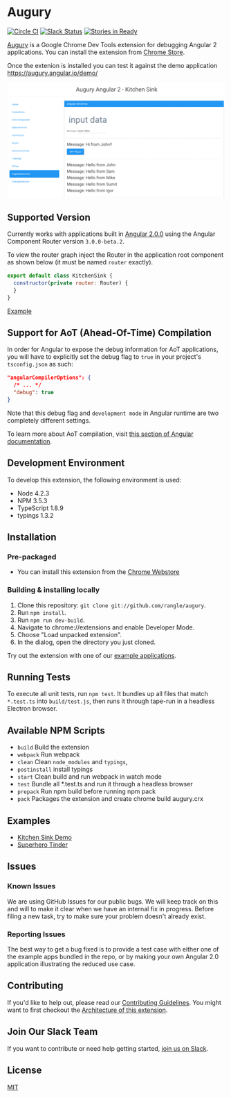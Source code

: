 # Augury

[![Circle CI](https://circleci.com/gh/rangle/augury.svg?style=svg)](https://circleci.com/gh/rangle/augury) [![Slack Status](https://augury-slack.herokuapp.com/badge.svg)](https://augury-slack.herokuapp.com)
[![Stories in Ready](https://badge.waffle.io/rangle/augury.svg?label=ready&title=Ready)](https://waffle.io/rangle/augury)

[Augury](https://augury.angular.io/) is a Google Chrome Dev Tools extension for debugging Angular 2 applications. You can install the extension from [Chrome Store](https://chrome.google.com/webstore/detail/augury/elgalmkoelokbchhkhacckoklkejnhcd).

Once the extenion is installed you can test it against the demo application https://augury.angular.io/demo/

![Screenshot of Augury](assets/screenloop.gif)

## Supported Version

Currently works with applications built in [Angular 2.0.0](https://github.com/angular/angular/blob/master/CHANGELOG.md#200-2016-09-14) using the Angular Component Router version `3.0.0-beta.2`.

To view the router graph inject the Router in the application root component as shown below (it must be named `router` exactly).
```js
export default class KitchenSink {
  constructor(private router: Router) {
  }
}
```
[Example](https://github.com/rangle/augury/blob/dev/example-apps/kitchen-sink-example/source/containers/kitchen-sink.ts)

## Support for AoT (Ahead-Of-Time) Compilation

In order for Angular to expose the debug information for AoT applications, you will have to explicitly set the debug flag to `true` in your project's `tsconfig.json` as such:
```json
"angularCompilerOptions": {
  /* ... */
  "debug": true
}
```
Note that this debug flag and `development mode` in Angular runtime are two completely different settings. 

To learn more about AoT compilation, visit [this section of Angular documentation](https://angular.io/docs/ts/latest/cookbook/aot-compiler.html).


## Development Environment

To develop this extension, the following environment is used:

* Node 4.2.3
* NPM 3.5.3
* TypeScript 1.8.9
* typings 1.3.2

## Installation

### Pre-packaged

- You can install this extension from the [Chrome Webstore](https://chrome.google.com/webstore/detail/augury/elgalmkoelokbchhkhacckoklkejnhcd?hl=en-US)

### Building & installing locally

1. Clone this repository: `git clone git://github.com/rangle/augury`.
2. Run `npm install`.
3. Run `npm run dev-build`.
4. Navigate to chrome://extensions and enable Developer Mode.
5. Choose "Load unpacked extension".
6. In the dialog, open the directory you just cloned.

Try out the extension with one of our [example applications](#examples).

## Running Tests

To execute all unit tests, run `npm test`. It bundles up all files that match `*.test.ts` into `build/test.js`, then runs it through tape-run in a headless Electron browser.

## Available NPM Scripts

- `build` Build the extension
- `webpack` Run webpack
- `clean` Clean `node_modules` and `typings`,
- `postinstall` install typings
- `start` Clean build and run webpack in watch mode
- `test` Bundle all *.test.ts and run it through a headless browser
- `prepack` Run npm build before running npm pack
- `pack` Packages the extension and create chrome build augury.crx

## Examples

- [Kitchen Sink Demo](./example-apps/kitchen-sink-example/README.md)
- [Superhero Tinder](./example-apps/superhero-app/README.md)

## Issues

### Known Issues

We are using GitHub Issues for our public bugs. We will keep track on this and will to make it clear when we have an internal fix in progress. Before filing a new task, try to make sure your problem doesn't already exist.

### Reporting Issues

The best way to get a bug fixed is to provide a test case with either one of the example apps bundled in the repo, or by making your own Angular 2.0 application illustrating the reduced use case.

## Contributing

If you'd like to help out, please read our [Contributing Guidelines](CONTRIBUTING.md). You might want to first checkout the [Architecture of this extension](./docs/ARCHITECTURE.md).

## Join Our Slack Team

If you want to contribute or need help getting started, [join us on Slack](https://augury-slack.herokuapp.com).

## License
[MIT](LICENSE)
